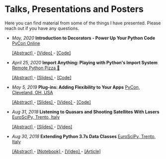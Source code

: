 # Talks, Presentations and Posters

Here you can find material from some of the things I have presented. Please reach out if you have any questions.

- _May, 2020_ **Introduction to Decorators - Power Up Your Python Code**
  [PyCon Online](https://us.pycon.org/2020/online/)

    [ [Abstract] ](https://us.pycon.org/2020/schedule/presentation/75/) -
    [ [Video] ](https://youtu.be/T8CQwGIsrx4) -
    [ [Code] ](https://github.com/gahjelle/decorators_tutorial)

- _April 25, 2020_ **Import Anything: Playing with Python's Import System**
  [Remote Python Pizza 🍕](https://remote.python.pizza/)

    [ [Abstract] ](https://github.com/gahjelle/talks/tree/master/20200425_pythonpizza_import#abstract) -
    [ [Slides] ](20200425_pythonpizza_import/20200425_import.md) -
    [ [Code] ](20200425_pythonpizza_import/code/)

- _May 5, 2019_ **Plug-ins: Adding Flexibility to Your Apps**
  [PyCon, Cleveland, OH, USA](https://us.pycon.org/2019/)

    [ [Abstract] ](https://us.pycon.org/2019/schedule/presentation/227/) -
    [ [Slides] ](20190505_pycon_plugins/20190505_plugins.md) -
    [ [Video] ](https://www.youtube.com/watch?v=98s9YfoXB68) -
    [ [Code] ](20190505_pycon_plugins/)

- _Aug 31, 2018_ **Listening to Quasars and Shooting Satellites With Lasers**
  [EuroSciPy, Trento, Italy](https://www.euroscipy.org/2018/)

    [ [Abstract] ](https://www.euroscipy.org/2018/descriptions/Listening%20to%20Quasars%20and%20Shooting%20Satellites%20With%20Lasers.html) -
    [ [Slides] ](20180831_euroscipy_quasars_and_lasers/20180831_quasars_and_lasers.pdf) -
    [ [Video] ](https://youtu.be/orxj8Dkh9rw?t=28m55s)

- _Aug 30, 2018_ **Extending Python 3.7s Data Classes**
  [EuroSciPy, Trento, Italy](https://www.euroscipy.org/2018/)

    [ [Abstract] ](https://www.euroscipy.org/2018/descriptions/Extending%20Python%203.7s%20Data%20Classes.html) -
    [ [Notebook] ](20180830_euroscipy_dataclasses/20180830_dataclasses.ipynb) -
    [ [Video] ](https://youtu.be/dGHIHCzabOM?t=36m55s) -
    [ [Article] ](https://realpython.com/python-data-classes/)
